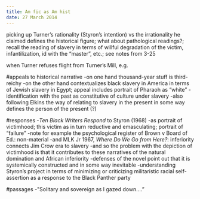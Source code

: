 ```yaml
---
title: Am fic as Am hist
date: 27 March 2014
---
```


picking up Turner’s rationality (Styron’s intention) vs the irrationality he claimed defines the historical figure; what about pathological readings?; recall the reading of slavery in terms of willful degradation of the victim, infantilization, id with the “master”, etc.; see notes from 3-25

when Turner refuses flight from Turner’s Mill, e.g.

#appeals to historical narrative
-on one hand thousand-year stuff is third-reichy
-on the other hand contextualizes black slavery in America in terms of Jewish slavery in Egypt; appeal includes portrait of Pharaoh as “white”
-identification with the past as constitutive of culture under slavery
-also following Elkins the way of relating to slavery in the present in some way defines the person of the present (?)

#responses
-*Ten Black Writers Respond* to Styron (1968)
-as portrait of victimhood; this victim as in turn reductive and emasculating; portrait of “failure”
-note for example the psychological register of Brown v Board of Ed.: non-material 
-and MLK Jr 1967, *Where Do We Go from Here?*: inferiority connects Jim Crow era to slavery
-and so the problem with the depiction of victimhood is that it contributes to these narratives of the natural domination and African inferiority
-defenses of the novel point out that it is systemically constructed and in some way inevitable
-understanding Styron’s project in terms of minimizing or criticizing militaristic racial self-assertion as a response to the Black Panther party

#passages
-"Solitary and sovereign as I gazed down....”
